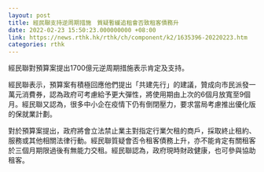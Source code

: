```yaml
---
layout: post
title: 經民聯支持逆周期措施　質疑暫緩追租會否致租客債務升
date: 2022-02-23 15:50:23.000000000 +08:00
link: https://news.rthk.hk/rthk/ch/component/k2/1635396-20220223.htm
categories: rthk
---
```


經民聯對預算案提出1700億元逆周期措施表示肯定及支持。

經民聯表示，預算案有積極回應他們提出「共建先行」的建議，贊成向市民派發一萬元消費券，認為政府可考慮給予更大彈性，將使用期由上次的6個月放寬至9個月。經民聯又認為，很多中小企在疫情下仍有倒閉壓力，要求當局考慮推出優化版的保就業計劃。

對於預算案提出，政府將會立法禁止業主對指定行業欠租的商戶，採取終止租約、服務或其他相關法律行動。經民聯質疑會否令租客債務上升，亦不能肯定有關租客於三個月期限過後有無能力交租。經民聯認為，政府現時財政健康，也可參與協助租客。

